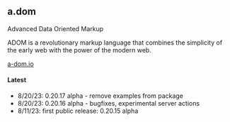 ## a.dom

Advanced Data Oriented Markup

ADOM is a revolutionary markup language that combines the simplicity of the early web with the power of the modern web.

[a-dom.io](https://a-dom.io)

#### Latest

* 8/20/23: 0.20.17 alpha - remove examples from package
* 8/20/23: 0.20.16 alpha - bugfixes, experimental server actions
* 8/11/23: first public release: 0.20.15 alpha
